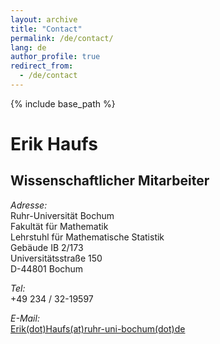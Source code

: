 ```yaml
---
layout: archive
title: "Contact"
permalink: /de/contact/
lang: de
author_profile: true
redirect_from:
  - /de/contact
---
```


{% include base_path %}

Erik Haufs
==========

Wissenschaftlicher Mitarbeiter
------------------------------

_Adresse:_  
Ruhr-Universität Bochum  
Fakultät für Mathematik  
Lehrstuhl für Mathematische Statistik  
Gebäude IB 2/173  
Universitätsstraße 150  
D-44801 Bochum

_Tel:_  
+49 234 / 32-19597

_E-Mail:_  
[Erik(dot)Haufs(at)ruhr-uni-bochum(dot)de](mailto:erik.haufs@rub.de)
